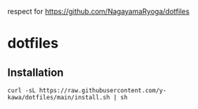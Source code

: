 respect for https://github.com/NagayamaRyoga/dotfiles

# dotfiles

## Installation

```shell
curl -sL https://raw.githubusercontent.com/y-kawa/dotfiles/main/install.sh | sh
```
